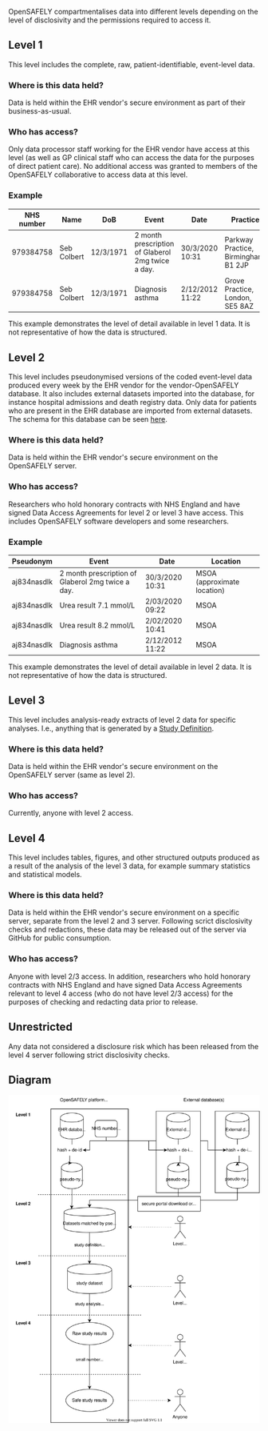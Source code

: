 OpenSAFELY compartmentalises data into different levels depending on the level of disclosivity and the permissions required to access it.

## Level 1
This level includes the complete, raw, patient-identifiable, event-level data.

### Where is this data held?
Data is held within the EHR vendor's secure environment as part of their business-as-usual.

### Who has access?
Only data processor staff working for the EHR vendor have access at this level (as well as GP clinical staff who can access the data for the purposes of direct patient care). 
No additional access was granted to members of the OpenSAFELY collaborative to access data at this level.

### Example 

| NHS number | Name | DoB | Event | Date | Practice |
| --- | --- | --- | --- | --- | --- |
| 979384758 | Seb Colbert | 12/3/1971 | 2 month prescription of Glaberol 2mg twice a day. | 30/3/2020 10:31 | Parkway Practice, Birmingham, B1 2JP | 
| 979384758 | Seb Colbert | 12/3/1971 | Diagnosis asthma | 2/12/2012 11:22 | Grove Practice, London, SE5 8AZ |

This example demonstrates the level of detail available in level 1 data. It is not representative of how the data is structured.

## Level 2
This level includes pseudonymised versions of the coded event-level data produced  every week by the EHR vendor for the vendor-OpenSAFELY database. 
It also includes external datasets imported into the database, for instance hospital admissions and death registry data. 
Only data for patients who are present in the EHR database are imported from external datasets.
The schema for this database can be seen [here]().

### Where is this data held?
Data is held within the EHR vendor's secure environment on the OpenSAFELY server.

### Who has access?
Researchers who hold honorary contracts with NHS England and have signed Data Access Agreements for level 2 or level 3 have access. 
This includes OpenSAFELY software developers and some researchers.


### Example 

| Pseudonym | Event | Date | Location |
| --- | --- | --- | --- |
| aj834nasdlk | 2 month prescription of Glaberol 2mg twice a day. | 30/3/2020 10:31 | MSOA (approximate location) | 
| aj834nasdlk | Urea result 7.1 mmol/L | 2/03/2020 09:22 | MSOA | 
| aj834nasdlk | Urea result 8.2 mmol/L | 2/02/2020 10:41 | MSOA |
| aj834nasdlk | Diagnosis asthma | 2/12/2012 11:22 | MSOA | 

This example demonstrates the level of detail available in level 2 data. It is not representative of how the data is structured.


## Level 3
This level includes analysis-ready extracts of level 2 data for specific analyses. I.e., anything that is generated by a [Study Definition](study-def-intro.md).

### Where is this data held?
Data is held within the EHR vendor's secure environment on the OpenSAFELY server (same as level 2).

### Who has access?
Currently, anyone with level 2 access.

## Level 4
This level includes tables, figures, and other structured outputs produced as a result of the analysis of the level 3 data, for example summary statistics and statistical models. 

### Where is this data held?
Data is held within the EHR vendor's secure environment on a specific server, separate from the level 2 and 3 server. 
Following scrict disclosivity checks and redactions, these data may be released out of the server via GitHub for public consumption.

### Who has access?
Anyone with level 2/3 access. In addition, researchers who hold honorary contracts with NHS England and have signed Data Access Agreements relevant to level 4 access (who do not have level 2/3 access) for the purposes of checking and redacting data prior to release. 

## Unrestricted
Any data not considered a disclosure risk which has been released from the level 4 server following strict disclosivity checks. 

## Diagram

![](./images/OpenSAFELY-security-levels.svg)